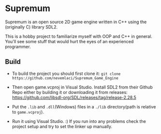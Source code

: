 # Supremum

Supremum is an open source 2D game engine written in C++ using the (originally C) library SDL2. 

This is a hobby project to familiarize myself with OOP and C++ in general. You'll see some stuff that would hurt the eyes of an experienced programmer.

## Build
* To build the project you should first clone it: `git clone https://github.com/nevemlaci/Supremum_Game_Engine`

* Then open game.vcproj in Visual Studio. Install SDL2 from their Github Repo either by building it or downloading it from releases: https://github.com/libsdl-org/SDL/releases/tag/release-2.28.5

* Put the `.lib` and `.dll`(Windows) files in a `./lib` directory(path is relative to `game.vcproj`). 

* Run it using Visual Studio. :) If you run into any problems check the project setup and try to set the linker up manually.
